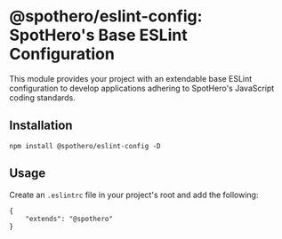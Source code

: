 # @spothero/eslint-config: SpotHero's Base ESLint Configuration
This module provides your project with an extendable base ESLint configuration to develop applications adhering to SpotHero's JavaScript coding standards.

## Installation
`npm install @spothero/eslint-config -D`

## Usage
Create an `.eslintrc` file in your project's root and add the following:

```
{
    "extends": "@spothero"
}
```
